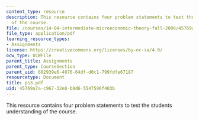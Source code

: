 ```yaml
---
content_type: resource
description: This resource contains four problem statements to test the students understanding
  of the course.
file: /courses/14-04-intermediate-microeconomic-theory-fall-2006/45769a7ac96732e8b0d65547596f403b_ps3.pdf
file_type: application/pdf
learning_resource_types:
- Assignments
license: https://creativecommons.org/licenses/by-nc-sa/4.0/
ocw_type: OCWFile
parent_title: Assignments
parent_type: CourseSection
parent_uid: 602939e6-4076-64df-d0c1-799fdfe67187
resourcetype: Document
title: ps3.pdf
uid: 45769a7a-c967-32e8-b0d6-5547596f403b
---
```

This resource contains four problem statements to test the students understanding of the course.
